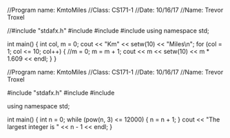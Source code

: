 //Program name: KmtoMiles
//Class: CS171-1
//Date: 10/16/17
//Name: Trevor Troxel

//#include "stdafx.h"
#include <iostream>
#include <string>
#include <iomanip>
using namespace std;

int main()
{
	int col, m = 0;
	cout << "Km" << setw(10) << "Miles\n";
	for (col = 1; col <= 10; col++)
	{
		//m = 0;
		m = m + 1;
		cout << m << setw(10) << m * 1.609 << endl;
	}
}

//Program name: KmtoMiles
//Class: CS171-1
//Date: 10/16/17
//Name: Trevor Troxel

#include "stdafx.h"
#include <iostream>
#include <cmath>

using namespace std;

int main()
{
	int n = 0;
	while (pow(n, 3) <= 12000)
	{
		n = n + 1;
	}
	cout << "The largest integer is " << n - 1 << endl;
}

